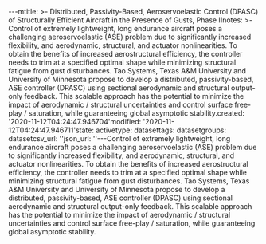 ---mtitle: >-  Distributed, Passivity-Based, Aeroservoelastic Control (DPASC) of Structurally  Efficient Aircraft in the Presence of Gusts, Phase IInotes: >-  Control of extremely lightweight, long endurance aircraft poses a challenging  aeroservoelastic (ASE) problem due to significantly increased flexibility, and  aerodynamic, structural, and actuator nonlinearities. To obtain the benefits  of increased aerostructural efficiency, the controller needs to trim at a  specified optimal shape while minimizing structural fatigue from gust  disturbances. Tao Systems, Texas A&M University and University of Minnesota  propose to develop a distributed, passivity-based, ASE controller (DPASC)  using sectional aerodynamic and structural output-only feedback. This scalable  approach has the potential to minimize the impact of aerodynamic / structural  uncertainties and control surface free-play / saturation, while guaranteeing  global asymptotic stability.created: '2020-11-12T04:24:47.946704'modified: '2020-11-12T04:24:47.946711'state: activetype: datasettags: datasetgroups: datasetcsv_url: ''json_url: ''---Control of extremely lightweight, long endurance aircraft poses a challenging aeroservoelastic (ASE) problem due to significantly increased flexibility, and aerodynamic, structural, and actuator nonlinearities. To obtain the benefits of increased aerostructural efficiency, the controller needs to trim at a specified optimal shape while minimizing structural fatigue from gust disturbances. Tao Systems, Texas A&M University and University of Minnesota propose to develop a distributed, passivity-based, ASE controller (DPASC) using sectional aerodynamic and structural output-only feedback. This scalable approach has the potential to minimize the impact of aerodynamic / structural uncertainties and control surface free-play / saturation, while guaranteeing global asymptotic stability.